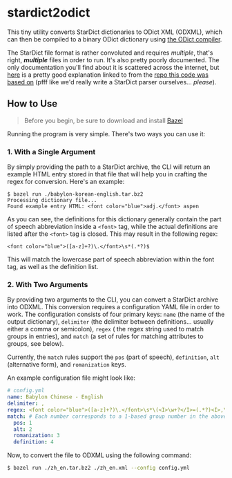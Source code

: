 stardict2odict
==============

This tiny utility converts StarDict dictionaries to ODict XML (ODXML), which can then be compiled to a binary ODict dictionary using [the ODict compiler](https://github.com/odict/odict). 

The StarDict file format is rather convoluted and requires *multiple*, that's right, ***multiple*** files in order to run. It's also pretty poorly documented. The only documentation you'll find about it is scattered across the internet, but [here](https://code.google.com/p/babiloo/wiki/StarDict_format) is a pretty good explanation linked to from the [repo this code was based on](https://github.com/wyage/star-dict-parser) (pfff like we'd really write a StarDict parser ourselves... *please*). 

How to Use
----------
> Before you begin, be sure to download and install [Bazel](https://bazel.build)

Running the program is very simple. There's two ways you can use it:

### 1. With a Single Argument
By simply providing the path to a StarDict archive, the CLI will return an example HTML entry stored in that file that will help you in crafting the regex for conversion. Here's an example:

```
$ bazel run ./babylon-korean-english.tar.bz2
Processing dictionary file...
Found example entry HTML: <font color="blue">adj.</font> aspen
```

As you can see, the definitions for this dictionary generally contain the part of speech abbreviation inside a `<font>` 
tag, while the actual definitions are listed after the `<font>` tag is closed. This may result in the following regex:

`<font color="blue">([a-z]+?)\.</font>\s*(.*?)$`

This will match the lowercase part of speech abbreviation within the font tag, as well as the definition list. 

### 2. With Two Arguments
By providing two arguments to the CLI, you can convert a StarDict archive into ODXML. This conversion requires a 
configuration YAML file in order to work. The configuration consists of four primary keys: `name` (the name of the 
output dictionary), `delimiter` (the delimiter between definitions... usually either a comma or semicolon), `regex` (
the regex string used to match groups in entries), and `match` (a set of rules for matching attributes to groups, 
see below). 

Currently, the `match` rules support the `pos` (part of speech), `definition`, `alt` (alternative form), and
`romanization` keys.

An example configuration file might look like:

```yaml
# config.yml
name: Babylon Chinese - English
delimiter: ,
regex: <font color="blue">([a-z]+?)\.</font>\s*\(<I>\w+?</I>=(.*?)<I>,\s*Pinyin</I>=(.*?)\)\s*(.*?)
match: # Each number corresponds to a 1-based group number in the above regex
  pos: 1 
  alt: 2
  romanization: 3
  definition: 4
```  

Now, to convert the file to ODXML using the following command:

```bash
$ bazel run ./zh_en.tar.bz2 ./zh_en.xml --config config.yml 
```